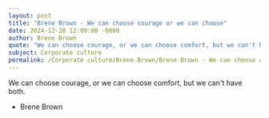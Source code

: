 ```yaml
---
layout: post
title: "Brene Brown - We can choose courage or we can choose"
date: 2024-12-28 12:00:00 -0000
author: Brene Brown
quote: "We can choose courage, or we can choose comfort, but we can't have both."
subject: Corporate culture
permalink: /Corporate culture/Brene Brown/Brene Brown - We can choose courage or we can choose
---
```


We can choose courage, or we can choose comfort, but we can't have both.

- Brene Brown
